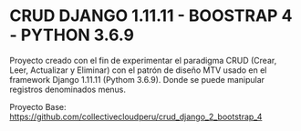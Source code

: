 # CRUD DJANGO 1.11.11 - BOOSTRAP 4 - PYTHON 3.6.9

Proyecto creado con el fin de experimentar el paradigma CRUD (Crear, Leer, Actualizar y Eliminar) con el patrón de diseño MTV
usado en el framework Django 1.11.11 (Pythom 3.6.9).
Donde se puede manipular registros denominados menus.

Proyecto Base: https://github.com/collectivecloudperu/crud_django_2_bootstrap_4
